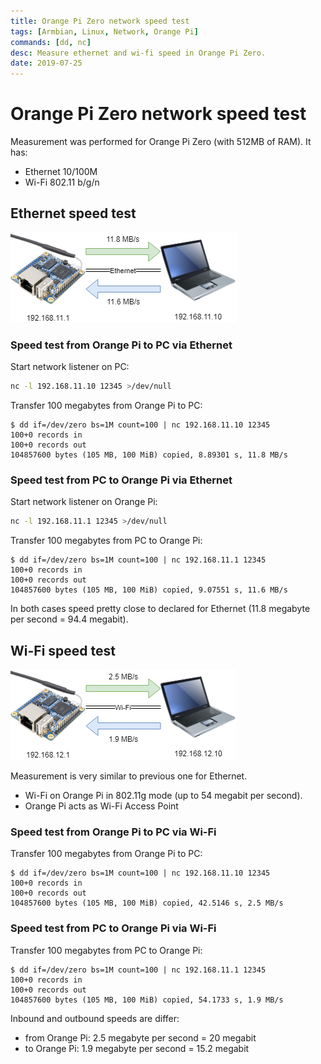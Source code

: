 ```yaml
---
title: Orange Pi Zero network speed test
tags: [Armbian, Linux, Network, Orange Pi]
commands: [dd, nc]
desc: Measure ethernet and wi-fi speed in Orange Pi Zero.
date: 2019-07-25
---
```


# Orange Pi Zero network speed test

Measurement was performed for Orange Pi Zero (with 512MB of RAM). It has:

- Ethernet 10/100M
- Wi-Fi 802.11 b/g/n

## Ethernet speed test

![Orange Pi to PC via Ethernet](/resources/orange-pi-zero-network-speed-test/orange_pi-laptop-ethernet.png)

### Speed test from Orange Pi to PC via Ethernet

Start network listener on PC:

```bash
nc -l 192.168.11.10 12345 >/dev/null
```

Transfer 100 megabytes from Orange Pi to PC:

```shell
$ dd if=/dev/zero bs=1M count=100 | nc 192.168.11.10 12345
100+0 records in
100+0 records out
104857600 bytes (105 MB, 100 MiB) copied, 8.89301 s, 11.8 MB/s
```

### Speed test from PC to Orange Pi via Ethernet

Start network listener on Orange Pi:

```bash
nc -l 192.168.11.1 12345 >/dev/null
```

Transfer 100 megabytes from PC to Orange Pi:

```shell
$ dd if=/dev/zero bs=1M count=100 | nc 192.168.11.1 12345
100+0 records in
100+0 records out
104857600 bytes (105 MB, 100 MiB) copied, 9.07551 s, 11.6 MB/s
```

In both cases speed pretty close to declared for Ethernet
(11.8 megabyte per second = 94.4 megabit).

## Wi-Fi speed test

![Orange Pi to PC via Wi-Fi](/resources/orange-pi-zero-network-speed-test/orange_pi-laptop-wifi.png)

Measurement is very similar to previous one for Ethernet.

- Wi-Fi on Orange Pi in 802.11g mode (up to 54 megabit per second).
- Orange Pi acts as Wi-Fi Access Point

### Speed test from Orange Pi to PC via Wi-Fi

Transfer 100 megabytes from Orange Pi to PC:

```shell
$ dd if=/dev/zero bs=1M count=100 | nc 192.168.11.10 12345
100+0 records in
100+0 records out
104857600 bytes (105 MB, 100 MiB) copied, 42.5146 s, 2.5 MB/s
```

### Speed test from PC to Orange Pi via Wi-Fi

Transfer 100 megabytes from PC to Orange Pi:

```shell
$ dd if=/dev/zero bs=1M count=100 | nc 192.168.11.1 12345
100+0 records in
100+0 records out
104857600 bytes (105 MB, 100 MiB) copied, 54.1733 s, 1.9 MB/s
```

Inbound and outbound speeds are differ:

- from Orange Pi: 2.5 megabyte per second = 20 megabit
- to Orange Pi: 1.9 megabyte per second = 15.2 megabit
